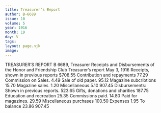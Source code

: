 ```yaml
---
title: Treasurer’s Report
author: B-6689
issue: 10
volume: 5
year: 1916
month: 19
day: V
tags:
layout: page.njk
image:
---
```

TREASURER’S REPORT   B 6689, Treasurer      Receipts and Disbursements of the Honor and Friendship Club      Treasurer’s report May 3, 1916      Receipts, shown in previous reports 	$708.55   Contribution and repayments		    77.29   Commission on Sales.			               4.49   Sale of old paper.				    95.12   Magazine subcribtions			    15.70   Magazine sales.				               1.20   Miscellaneous				               5.10   						           907.45      Disbursements:      Shown in previous reports.			  523.65   Gifts, donations and charities		  187.75   Education and recreation			    25.35   Commissions paid.				    14.80   Paid for magazines.				    29.59   Miscellaneous purchases			  100.50   Expenses					               1.95   To balance					             23.86   						           907.45   

